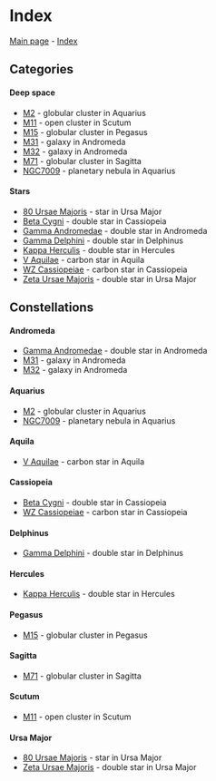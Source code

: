 # Index

[Main page](../index.md) - [Index](../pages/obj_index.md)

## Categories

#### Deep space

- [M2](../obs/m2-2025-06-30.md) - globular cluster in Aquarius
- [M11](../obs/m11-2025-06-27.md) - open cluster in Scutum
- [M15](../obs/m15-2025-06-30.md) - globular cluster in Pegasus
- [M31](../obs/m31-m32-2025-07-19.md) - galaxy in Andromeda
- [M32](../obs/m31-m32-2025-07-19.md) - galaxy in Andromeda
- [M71](../obs/m71-2025-07-19.md) - globular cluster in Sagitta
- [NGC7009](../obs/ngc7009-2025-06-30.md) - planetary nebula in Aquarius

#### Stars

- [80 Ursae Majoris](../obs/zeta-uma-80-uma-2025-07-12.md) - star in Ursa Major
- [Beta Cygni](../obs/beta-cyg-2025-07-19.md) - double star in Cassiopeia
- [Gamma Andromedae](../obs/gamma-and-2025-07-19.md) - double star in Andromeda
- [Gamma Delphini](../obs/gamma-del-2025-06-30.md) - double star in Delphinus
- [Kappa Herculis](../obs/kappa-her-2025-07-14.md) - double star in Hercules
- [V Aquilae](../obs/v-aql-2025-06-27.md) - carbon star in Aquila
- [WZ Cassiopeiae](../obs/wz-cas-2025-06-27.md) - carbon star in Cassiopeia
- [Zeta Ursae Majoris](../obs/zeta-uma-80-uma-2025-07-12.md) - double star in Ursa Major


## Constellations

#### Andromeda

- [Gamma Andromedae](../obs/gamma-and-2025-07-19.md) - double star in Andromeda
- [M31](../obs/m31-m32-2025-07-19.md) - galaxy in Andromeda
- [M32](../obs/m31-m32-2025-07-19.md) - galaxy in Andromeda

#### Aquarius

- [M2](../obs/m2-2025-06-30.md) - globular cluster in Aquarius
- [NGC7009](../obs/ngc7009-2025-06-30.md) - planetary nebula in Aquarius

#### Aquila

- [V Aquilae](../obs/v-aql-2025-06-27.md) - carbon star in Aquila

#### Cassiopeia

- [Beta Cygni](../obs/beta-cyg-2025-07-19.md) - double star in Cassiopeia
- [WZ Cassiopeiae](../obs/wz-cas-2025-06-27.md) - carbon star in Cassiopeia

#### Delphinus

- [Gamma Delphini](../obs/gamma-del-2025-06-30.md) - double star in Delphinus

#### Hercules

- [Kappa Herculis](../obs/kappa-her-2025-07-14.md) - double star in Hercules

#### Pegasus

- [M15](../obs/m15-2025-06-30.md) - globular cluster in Pegasus

#### Sagitta

- [M71](../obs/m71-2025-07-19.md) - globular cluster in Sagitta

#### Scutum

- [M11](../obs/m11-2025-06-27.md) - open cluster in Scutum

#### Ursa Major

- [80 Ursae Majoris](../obs/zeta-uma-80-uma-2025-07-12.md) - star in Ursa Major
- [Zeta Ursae Majoris](../obs/zeta-uma-80-uma-2025-07-12.md) - double star in Ursa Major


